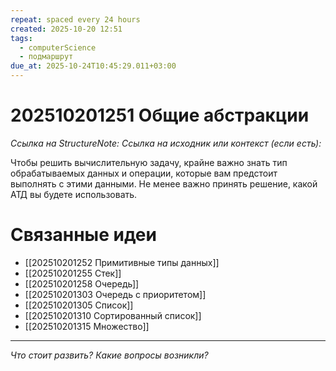 ```yaml
---
repeat: spaced every 24 hours
created: 2025-10-20 12:51
tags:
  - computerScience
  - подмаршрут
due_at: 2025-10-24T10:45:29.011+03:00
---
```

# 202510201251 Общие абстракции

*Ссылка на StructureNote:*
*Ссылка на исходник или контекст (если есть):*

Чтобы решить вычислительную задачу, крайне важно знать тип обрабатываемых данных и операции, которые вам предстоит выполнять с этими данными. Не менее важно принять решение, какой АТД вы будете использовать.

# Связанные идеи

- [[202510201252 Примитивные типы данных]]
- [[202510201255 Стек]]
- [[202510201258 Очередь]]
- [[202510201303 Очередь с приоритетом]]
- [[202510201305 Список]]
- [[202510201310 Сортированный список]]
- [[202510201315 Множество]]

---

*Что стоит развить? Какие вопросы возникли?*
